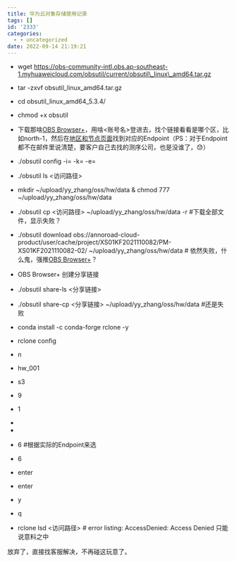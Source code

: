 ```yaml
---
title: 华为云对象存储使用记录
tags: []
id: '2333'
categories:
  - - uncategorized
date: 2022-09-14 21:19:21
---
```


*   wget https://obs-community-intl.obs.ap-southeast-1.myhuaweicloud.com/obsutil/current/obsutil\_linux\_amd64.tar.gz
*   tar -zxvf obsutil\_linux\_amd64.tar.gz
*   cd obsutil\_linux\_amd64\_5.3.4/
*   chmod +x obsutil
*   下载那啥[OBS Browser+](https://support.huaweicloud.com/browsertg-obs/obs_03_1003.html)，用啥<账号名>登进去，找个链接看看是哪个区，比如north-1，然后在[地区和节点页面](https://developer.huaweicloud.com/endpoint?OBS)找到对应的Endpoint（PS：对于Endpoint都不在邮件里说清楚，要客户自己去找的测序公司，也是没谁了，😓）
*   ./obsutil config -i=<Access Key ID> -k=<Secret Access Key> -e=<Endpoint>
*   ./obsutil ls <访问路径>
*   mkdir ~/upload/yy\_zhang/oss/hw/data & chmod 777 ~/upload/yy\_zhang/oss/hw/data
*   ./obsutil cp <访问路径> ~/upload/yy\_zhang/oss/hw/data -r #下载全部文件，显示失败？
*   ./obsutil download obs://annoroad-cloud-product/user/cache/project/XS01KF2021110082/PM-XS01KF2021110082-02/ ~/upload/yy\_zhang/oss/hw/data # 依然失败，什么鬼，强推[OBS Browser+](https://support.huaweicloud.com/browsertg-obs/obs_03_1003.html)？

*   OBS Browser+ 创建分享链接
*   ./obsutil share-ls <分享链接>
*   ./obsutil share-cp <分享链接> ~/upload/yy\_zhang/oss/hw/data #还是失败

*   conda install -c conda-forge rclone -y
*   rclone config
*   n
*   hw\_001
*   s3
*   9
*   1
*   <Access Key ID>
*   <Secret Access Key>
*   6 #根据实际的Endpoint来选
*   6
*   enter
*   enter
*   y
*   q
*   rclone lsd <访问路径> # error listing: AccessDenied: Access Denied 只能说意料之中

放弃了，直接找客服解决，不再碰这玩意了。